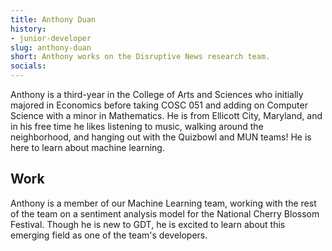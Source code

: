 ```yaml
---
title: Anthony Duan
history:
- junior-developer
slug: anthony-duan
short: Anthony works on the Disruptive News research team.
socials:
---
```


Anthony is a third-year in the College of Arts and Sciences who initially majored in Economics before taking COSC 051 and adding on Computer Science with a minor in Mathematics. He is from Ellicott City, Maryland, and in his free time he likes listening to music, walking around the neighborhood, and hanging out with the Quizbowl and MUN teams! He is here to learn about machine learning.

## Work

Anthony is a member of our Machine Learning team, working with the rest of the team on a sentiment analysis model for the National Cherry Blossom Festival. Though he is new to GDT, he is excited to learn about this emerging field as one of the team's developers.
